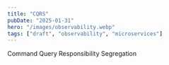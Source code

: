 ```yaml
---
title: "CQRS"
pubDate: "2025-01-31"
hero: "/images/observability.webp"
tags: ["draft", "observability", "microservices"]
---
```


Command Query Responsibility Segregation